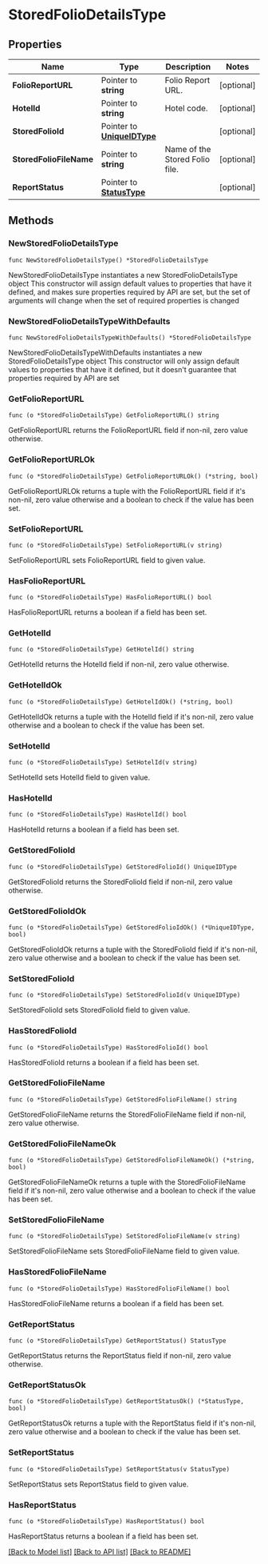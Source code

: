 # StoredFolioDetailsType

## Properties

Name | Type | Description | Notes
------------ | ------------- | ------------- | -------------
**FolioReportURL** | Pointer to **string** | Folio Report URL. | [optional] 
**HotelId** | Pointer to **string** | Hotel code. | [optional] 
**StoredFolioId** | Pointer to [**UniqueIDType**](UniqueIDType.md) |  | [optional] 
**StoredFolioFileName** | Pointer to **string** | Name of the Stored Folio file. | [optional] 
**ReportStatus** | Pointer to [**StatusType**](StatusType.md) |  | [optional] 

## Methods

### NewStoredFolioDetailsType

`func NewStoredFolioDetailsType() *StoredFolioDetailsType`

NewStoredFolioDetailsType instantiates a new StoredFolioDetailsType object
This constructor will assign default values to properties that have it defined,
and makes sure properties required by API are set, but the set of arguments
will change when the set of required properties is changed

### NewStoredFolioDetailsTypeWithDefaults

`func NewStoredFolioDetailsTypeWithDefaults() *StoredFolioDetailsType`

NewStoredFolioDetailsTypeWithDefaults instantiates a new StoredFolioDetailsType object
This constructor will only assign default values to properties that have it defined,
but it doesn't guarantee that properties required by API are set

### GetFolioReportURL

`func (o *StoredFolioDetailsType) GetFolioReportURL() string`

GetFolioReportURL returns the FolioReportURL field if non-nil, zero value otherwise.

### GetFolioReportURLOk

`func (o *StoredFolioDetailsType) GetFolioReportURLOk() (*string, bool)`

GetFolioReportURLOk returns a tuple with the FolioReportURL field if it's non-nil, zero value otherwise
and a boolean to check if the value has been set.

### SetFolioReportURL

`func (o *StoredFolioDetailsType) SetFolioReportURL(v string)`

SetFolioReportURL sets FolioReportURL field to given value.

### HasFolioReportURL

`func (o *StoredFolioDetailsType) HasFolioReportURL() bool`

HasFolioReportURL returns a boolean if a field has been set.

### GetHotelId

`func (o *StoredFolioDetailsType) GetHotelId() string`

GetHotelId returns the HotelId field if non-nil, zero value otherwise.

### GetHotelIdOk

`func (o *StoredFolioDetailsType) GetHotelIdOk() (*string, bool)`

GetHotelIdOk returns a tuple with the HotelId field if it's non-nil, zero value otherwise
and a boolean to check if the value has been set.

### SetHotelId

`func (o *StoredFolioDetailsType) SetHotelId(v string)`

SetHotelId sets HotelId field to given value.

### HasHotelId

`func (o *StoredFolioDetailsType) HasHotelId() bool`

HasHotelId returns a boolean if a field has been set.

### GetStoredFolioId

`func (o *StoredFolioDetailsType) GetStoredFolioId() UniqueIDType`

GetStoredFolioId returns the StoredFolioId field if non-nil, zero value otherwise.

### GetStoredFolioIdOk

`func (o *StoredFolioDetailsType) GetStoredFolioIdOk() (*UniqueIDType, bool)`

GetStoredFolioIdOk returns a tuple with the StoredFolioId field if it's non-nil, zero value otherwise
and a boolean to check if the value has been set.

### SetStoredFolioId

`func (o *StoredFolioDetailsType) SetStoredFolioId(v UniqueIDType)`

SetStoredFolioId sets StoredFolioId field to given value.

### HasStoredFolioId

`func (o *StoredFolioDetailsType) HasStoredFolioId() bool`

HasStoredFolioId returns a boolean if a field has been set.

### GetStoredFolioFileName

`func (o *StoredFolioDetailsType) GetStoredFolioFileName() string`

GetStoredFolioFileName returns the StoredFolioFileName field if non-nil, zero value otherwise.

### GetStoredFolioFileNameOk

`func (o *StoredFolioDetailsType) GetStoredFolioFileNameOk() (*string, bool)`

GetStoredFolioFileNameOk returns a tuple with the StoredFolioFileName field if it's non-nil, zero value otherwise
and a boolean to check if the value has been set.

### SetStoredFolioFileName

`func (o *StoredFolioDetailsType) SetStoredFolioFileName(v string)`

SetStoredFolioFileName sets StoredFolioFileName field to given value.

### HasStoredFolioFileName

`func (o *StoredFolioDetailsType) HasStoredFolioFileName() bool`

HasStoredFolioFileName returns a boolean if a field has been set.

### GetReportStatus

`func (o *StoredFolioDetailsType) GetReportStatus() StatusType`

GetReportStatus returns the ReportStatus field if non-nil, zero value otherwise.

### GetReportStatusOk

`func (o *StoredFolioDetailsType) GetReportStatusOk() (*StatusType, bool)`

GetReportStatusOk returns a tuple with the ReportStatus field if it's non-nil, zero value otherwise
and a boolean to check if the value has been set.

### SetReportStatus

`func (o *StoredFolioDetailsType) SetReportStatus(v StatusType)`

SetReportStatus sets ReportStatus field to given value.

### HasReportStatus

`func (o *StoredFolioDetailsType) HasReportStatus() bool`

HasReportStatus returns a boolean if a field has been set.


[[Back to Model list]](../README.md#documentation-for-models) [[Back to API list]](../README.md#documentation-for-api-endpoints) [[Back to README]](../README.md)


